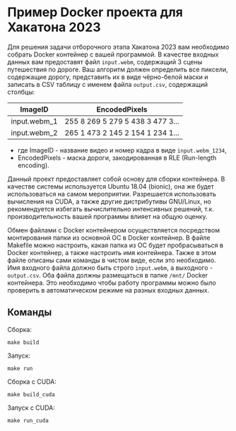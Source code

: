 # Пример Docker проекта для Хакатона 2023

Для решения задачи отборочного этапа Хакатона 2023 вам необходимо собрать Docker контейнер с вашей программой. В качестве входных данных вам предоставят файл `input.webm`, содержащий 3 сцены путешествия по дороге. Ваш алгоритм должен определить все пиксели, содержащие дорогу, представить их в виде чёрно-белой маски и записать в CSV таблицу с именем файла `output.csv`, содержащий столбцы:

| ImageID | EncodedPixels |
|---|---|
|input.webm_1|255 8 269 5 279 5 438 3 477 3...|
|input.webm_2|265 1 473 2 145 2 154 1 234 1...|

- где ImageID - название видео и номер кадра в виде `input.webm_1234`,
- EncodedPixels - маска дороги, закодированная в RLE (Run-length encoding).

Данный проект предоставляет собой основу для сборки контейнера. В качестве системы используется Ubuntu 18.04 (bionic), она же будет использоваться на самом мероприятии. Разрешается использовать вычисления на CUDA, а также другие дистрибутивы GNU/Linux, но рекомендуется избегать вычислительно интенсивных решений, т.к. производительность вашей программы влияет на общую оценку.

Обмен файлами с Docker контейнером осуществляется посредством монтирования папки из основной ОС в Docker контейнер. В файле Makefile можно настроить, какая папка из ОС будет пробрасываться в Docker контейнер, а также настроить имя контейнера. Также в этом файле описаны сами команды в чистом виде, если это необходимо. Имя входного файла должно быть строго `input.webm`, а выходного - `output.csv`. Оба файла должны размещаться в папке `/mnt/` Docker контейнера. Это необходимо чтобы работу программы можно было проверить в автоматическом режиме на разных входных данных.

## Команды
Сборка:
```
make build
```

Запуск:
```
make run
```

Сборка с CUDA:
```
make build_cuda
```

Запуск с CUDA:
```
make run_cuda
```
